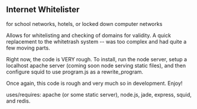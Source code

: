 ## Internet Whitelister
for school networks, hotels, or locked down computer networks

Allows for whitelisting and checking of domains for validity. A quick replacement to the whitetrash system -- was too complex and had quite a few moving parts.

Right now, the code is VERY rough. To install, run the node server, setup a localhost apache server (coming soon node serving static files), and then configure squid to use program.js as a rewrite_program.

Once again, this code is rough and very much so in development. Enjoy!

uses/requires: apache (or some static server), node.js, jade, express, squid, and redis.
